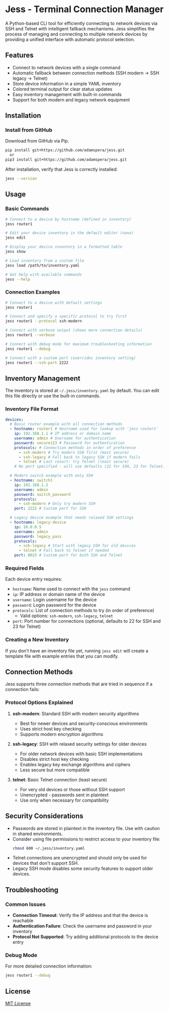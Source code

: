 # Jess - Terminal Connection Manager

A Python-based CLI tool for efficiently connecting to network devices via SSH and Telnet with intelligent fallback mechanisms. Jess simplifies the process of managing and connecting to multiple network devices by providing a unified interface with automatic protocol selection.

## Features

- Connect to network devices with a single command
- Automatic fallback between connection methods (SSH modern → SSH legacy → Telnet)
- Store device information in a simple YAML inventory
- Colored terminal output for clear status updates
- Easy inventory management with built-in commands
- Support for both modern and legacy network equipment

## Installation

### Install from GitHub

Download from GitHub via Pip.

```bash
pip install git+https://github.com/adamspera/jess.git
  or
pip3 install git+https://github.com/adamspera/jess.git
```

After installation, verify that Jess is correctly installed:

```bash
jess --version
```

## Usage

### Basic Commands

```bash
# Connect to a device by hostname (defined in inventory)
jess router1

# Edit your device inventory in the default editor (nano)
jess edit

# Display your device inventory in a formatted table
jess show

# Load inventory from a custom file
jess load /path/to/inventory.yaml

# Get help with available commands
jess --help
```

### Connection Examples

```bash
# Connect to a device with default settings
jess router1

# Connect and specify a specific protocol to try first
jess router1 --protocol ssh-modern

# Connect with verbose output (shows more connection details)
jess router1 --verbose

# Connect with debug mode for maximum troubleshooting information
jess router1 --debug

# Connect with a custom port (overrides inventory setting)
jess router1 --ssh-port 2222
```

## Inventory Management

The inventory is stored at `~/.jess/inventory.yaml` by default. You can edit this file directly or use the built-in commands.

### Inventory File Format

```yaml
devices:
  # Basic router example with all connection methods
  - hostname: router1 # Hostname used for lookup with 'jess router1'
    ip: 192.168.1.1 # IP address or domain name
    username: admin # Username for authentication
    password: secure123 # Password for authentication
    protocols: # Connection methods in order of preference
      - ssh-modern # Try modern SSH first (most secure)
      - ssh-legacy # Fall back to legacy SSH if modern fails
      - telnet # Last resort: try Telnet (least secure)
    # No port specified - will use defaults (22 for SSH, 23 for Telnet)

  # Modern switch example with only SSH
  - hostname: switch1
    ip: 192.168.1.2
    username: admin
    password: switch_password
    protocols:
      - ssh-modern # Only try modern SSH
    port: 2222 # Custom port for SSH

  # Legacy device example that needs relaxed SSH settings
  - hostname: legacy-device
    ip: 10.0.0.5
    username: admin
    password: legacy_pass
    protocols:
      - ssh-legacy # Start with legacy SSH for old devices
      - telnet # Fall back to Telnet if needed
    port: 8023 # Custom port for both SSH and Telnet
```

### Required Fields

Each device entry requires:

- `hostname`: Name used to connect with the `jess` command
- `ip`: IP address or domain name of the device
- `username`: Login username for the device
- `password`: Login password for the device
- `protocols`: List of connection methods to try (in order of preference)
  - Valid options: `ssh-modern`, `ssh-legacy`, `telnet`
- `port`: Port number for connections (optional, defaults to 22 for SSH and 23 for Telnet)

### Creating a New Inventory

If you don't have an inventory file yet, running `jess edit` will create a template file with example entries that you can modify.

## Connection Methods

Jess supports three connection methods that are tried in sequence if a connection fails:

### Protocol Options Explained

1. **ssh-modern**: Standard SSH with modern security algorithms

   - Best for newer devices and security-conscious environments
   - Uses strict host key checking
   - Supports modern encryption algorithms

2. **ssh-legacy**: SSH with relaxed security settings for older devices

   - For older network devices with basic SSH implementations
   - Disables strict host key checking
   - Enables legacy key exchange algorithms and ciphers
   - Less secure but more compatible

3. **telnet**: Basic Telnet connection (least secure)
   - For very old devices or those without SSH support
   - Unencrypted - passwords sent in plaintext
   - Use only when necessary for compatibility

## Security Considerations

- Passwords are stored in plaintext in the inventory file. Use with caution in shared environments.
- Consider using file permissions to restrict access to your inventory file:
  ```bash
  chmod 600 ~/.jess/inventory.yaml
  ```
- Telnet connections are unencrypted and should only be used for devices that don't support SSH.
- Legacy SSH mode disables some security features to support older devices.

## Troubleshooting

### Common Issues

- **Connection Timeout**: Verify the IP address and that the device is reachable
- **Authentication Failure**: Check the username and password in your inventory
- **Protocol Not Supported**: Try adding additional protocols to the device entry

### Debug Mode

For more detailed connection information:

```bash
jess router1 --debug
```

## License

[MIT License](LICENSE)
